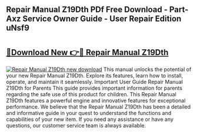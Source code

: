 ## Repair Manual Z19Dth PDf Free Download - Part-Axz Service Owner Guide - User Repair Edition uNsf9

# <h2><a href="http://bc77898.oget.top/?id=Repair+Manual+Z19Dth">🔗Download New 👉🔴 Repair Manual Z19Dth</a></h2>

[![Repair Manual Z19Dth new download](https://i.imgur.com/5g1atiW.png)](http://bc77898.oget.top/?id=Repair+Manual+Z19Dth)
This manual unlocks the potential of your new Repair Manual Z19Dth. Explore its features, learn how to install, operate, and maintain it seamlessly. Important User Guide Repair Manual Z19Dth for Parents This guide provides important information for parents regarding the safe use of this product for children. This Repair Manual Z19Dth features a powerful engine and innovative features for exceptional performance. We believe that the Repair Manual Z19Dth has been a detailed and informative guide in your quest to understand the functions and capabilities of your new item. If you need any assistance or have any questions, our customer service team is always available.
